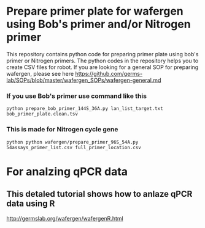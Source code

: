 # Prepare primer plate for wafergen using Bob's primer and/or Nitrogen primer
This repository contains python code for preparing primer plate using bob's primer or Nitrogen primers. The python codes in the repository helps you to create CSV files for robot. If you are looking for a general SOP for preparing wafergen, please see here https://github.com/germs-lab/SOPs/blob/master/wafergen_SOPs/wafergen-general.md

### If you use Bob's primer use command like this
```
python prepare_bob_primer_144S_36A.py lan_list_target.txt bob_primer_plate.clean.tsv
```

### This is made for Nitrogen cycle gene
```
python python wafergen/prepare_primer_96S_54A.py 54assays_primer_list.csv full_primer_location.csv 
```

# For analzing qPCR data
## This detaled tutorial shows how to anlaze qPCR data using R
http://germslab.org/wafergen/wafergenR.html


